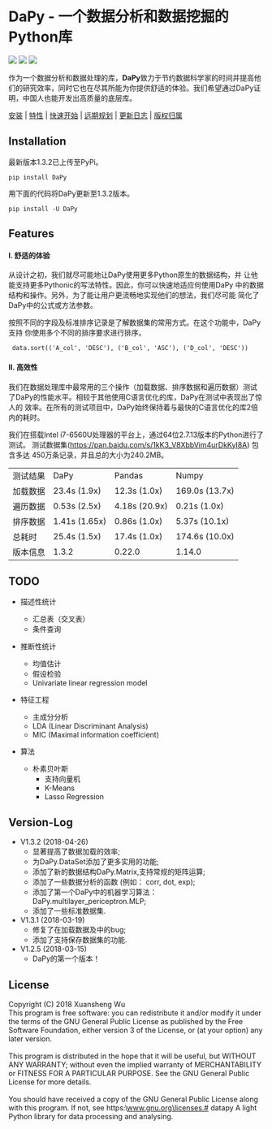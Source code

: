 DaPy - 一个数据分析和数据挖掘的Python库
====
![](https://img.shields.io/badge/Version-1.3.2-green.svg)  ![](https://img.shields.io/badge/Download-PyPi-green.svg)  ![](https://img.shields.io/badge/License-GNU-blue.svg)  

作为一个数据分析和数据处理的库，**DaPy**致力于节约数据科学家的时间并提高他们的研究效率，同时它也在尽其所能为你提供舒适的体验。我们希望通过DaPy证明，中国人也能开发出高质量的底层库。

[安装](#installation) | [特性](#features) | [快速开始](https://github.com/JacksonWuxs/DaPy/blob/master/Quick%20Start.md ) | [远期规划](#todo) | [更新日志](#version-log) | [版权归属](#license)

## Installation
最新版本1.3.2已上传至PyPi。
```
pip install DaPy
```  

用下面的代码将DaPy更新至1.3.2版本。
```
pip install -U DaPy
```

## Features
#### Ⅰ. 舒适的体验
  从设计之初，我们就尽可能地让DaPy使用更多Python原生的数据结构，并
让他能支持更多Pythonic的写法特性。因此，你可以快速地适应何使用DaPy
中的数据结构和操作。另外，为了能让用户更流畅地实现他们的想法，我们尽可能
简化了DaPy中的公式或方法参数。 
  
  按照不同的字段及标准排序记录是了解数据集的常用方式。在这个功能中，DaPy支持
你使用多个不同的排序要求进行排序。 
```Pyton
 data.sort(('A_col', 'DESC'), ('B_col', 'ASC'), ('D_col', 'DESC'))
 ```
  
#### Ⅱ. 高效性  
我们在数据处理库中最常用的三个操作（加载数据、排序数据和遍历数据）测试
了DaPy的性能水平。相较于其他使用C语言优化的库，DaPy在测试中表现出了惊人的
效率。在所有的测试项目中，DaPy始终保持着与最快的C语言优化的库2倍内的耗时。 

我们在搭载Intel i7-6560U处理器的平台上，通过64位2.7.13版本的Python进行了测试。
测试数据集(https://pan.baidu.com/s/1kK3_V8XbbVim4urDkKyI8A)  包含多达
450万条记录，并且总的大小为240.2MB。

<table>
<tr>
	<td>测试结果</td>
	<td>DaPy</td>
	<td>Pandas</td>
	<td>Numpy</td> 
</tr>
<tr>
	<td>加载数据</td>
	<td> 23.4s (1.9x)</td>
	<td> 12.3s (1.0x)</td>
  <td>169.0s (13.7x)</td>
</tr>
<tr>
	<td>遍历数据</td>
	<td>0.53s (2.5x)</td>
<td>4.18s (20.9x)</td>
	<td>0.21s (1.0x)</td>
</tr>
<tr>
	<td>排序数据</td>
	<td>1.41s (1.65x)</td>
	<td>0.86s (1.0x)</td>
	<td>5.37s (10.1x)</td>
	</tr>
<tr>
	<td>总耗时</td>
	<td>25.4s (1.5x)</td>
	<td>17.4s (1.0x)</td>
	<td>174.6s (10.0x)</td>
	</tr>
<tr>
	<td>版本信息</td>
	<td>1.3.2</td>
	<td>0.22.0</td>
	<td>1.14.0</td>
	</tr>
</table>  


## TODO  
* 描述性统计
	- 汇总表（交叉表）
	- 条件查询
* 推断性统计
	- 均值估计
	- 假设检验
	- Univariate linear regression model
* 特征工程
	- 主成分分析
	- LDA (Linear Discriminant Analysis)
	- MIC (Maximal information coefficient)
	
* 算法
  - 朴素贝叶斯
	- 支持向量机
	- K-Means
	- Lasso Regression  

## Version-Log
* V1.3.2 (2018-04-26)
	- 显著提高了数据加载的效率;
	- 为DaPy.DataSet添加了更多实用的功能;
	- 添加了新的数据结构DaPy.Matrix,支持常规的矩阵运算;
	- 添加了一些数据分析的函数 (例如： corr, dot, exp);
	- 添加了第一个DaPy中的机器学习算法：DaPy.multilayer_periceptron.MLP;
	- 添加了一些标准数据集.
* V1.3.1 (2018-03-19)
	- 修复了在加载数据及中的bug;
	- 添加了支持保存数据集的功能.
* V1.2.5 (2018-03-15)
	- DaPy的第一个版本！

## License
Copyright (C) 2018 Xuansheng Wu
<br>
This program is free software: you can redistribute it and/or modify
it under the terms of the GNU General Public License as published by
the Free Software Foundation, either version 3 of the License, or
(at your option) any later version.</br>
<br>
This program is distributed in the hope that it will be useful,
but WITHOUT ANY WARRANTY; without even the implied warranty of
MERCHANTABILITY or FITNESS FOR A PARTICULAR PURPOSE.  See the
GNU General Public License for more details.</br>
<br>
You should have received a copy of the GNU General Public License
along with this program.  If not, see https:\\www.gnu.org\licenses.# datapy
A light Python library for data processing and analysing.</br>
